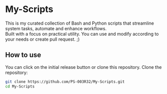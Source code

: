 # My-Scripts

This is my curated collection of Bash and Python scripts that streamline system tasks, automate and enhance workflows.<br>Built with a focus on practical utility. You can use and modify according to your needs or create pull request. ;)

## How to use
You can click on the initial release button or clone this repository.
Clone the repository:

```bash
git clone https://github.com/PS-003R32/My-Scripts.git
cd My-Scripts
```

